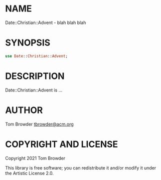 NAME
====

Date::Christian::Advent - blah blah blah

SYNOPSIS
========

```raku
use Date::Christian::Advent;
```

DESCRIPTION
===========

Date::Christian::Advent is ...

AUTHOR
======

Tom Browder <tbrowder@acm.org>

COPYRIGHT AND LICENSE
=====================

Copyright 2021 Tom Browder

This library is free software; you can redistribute it and/or modify it under the Artistic License 2.0.

